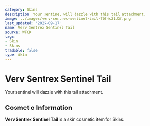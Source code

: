 ```yaml
---
category: Skins
description: Your sentinel will dazzle with this tail attachment.
image: ../images/verv-sentrex-sentinel-tail-70f4c21d3f.png
last_updated: '2025-09-17'
name: Verv Sentrex Sentinel Tail
source: WFCD
tags:
- Skin
- Skins
tradable: false
type: Skin
---
```


# Verv Sentrex Sentinel Tail

Your sentinel will dazzle with this tail attachment.

## Cosmetic Information

**Verv Sentrex Sentinel Tail** is a skin cosmetic item for Skins.

